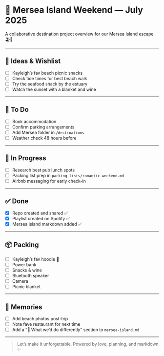 # 🌴 Mersea Island Weekend — July 2025

A collaborative destination project overview for our Mersea Island escape 🏖️💜

---

## 🧠 Ideas & Wishlist
- [ ] Kayleigh’s fav beach picnic snacks  
- [ ] Check tide times for best beach walk  
- [ ] Try the seafood shack by the estuary  
- [ ] Watch the sunset with a blanket and wine  

---

## 📝 To Do
- [ ] Book accommodation  
- [ ] Confirm parking arrangements  
- [ ] Add Mersea folder in `/destinations`  
- [ ] Weather check 48 hours before  

---

## 🔧 In Progress
- [ ] Research best pub lunch spots  
- [ ] Packing list prep in `packing-lists/romantic-weekend.md`  
- [ ] Airbnb messaging for early check-in  

---

## ✅ Done
- [x] Repo created and shared ✅  
- [x] Playlist created on Spotify ✅  
- [x] Mersea island markdown added ✅  

---

## 📦 Packing
- [ ] Kayleigh’s fav hoodie 💜  
- [ ] Power bank  
- [ ] Snacks & wine  
- [ ] Bluetooth speaker  
- [ ] Camera  
- [ ] Picnic blanket  

---

## 📸 Memories
- [ ] Add beach photos post-trip  
- [ ] Note fave restaurant for next time  
- [ ] Add a “💭 What we’d do differently” section to `mersea-island.md`  

---

> Let’s make it unforgettable. Powered by love, planning, and markdown ✨
